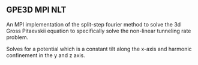 GPE3D MPI NLT
-------------

An MPI implementation of the split-step fourier method to solve the 3d Gross
Pitaevskii equation to specifically solve the non-linear tunneling rate
problem.

Solves for a potential which is a constant tilt along the x-axis and
harmonic confinement in the y and z axis.
